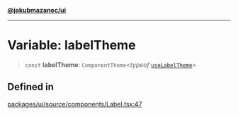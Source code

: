 [**@jakubmazanec/ui**](../README.md)

---

# Variable: labelTheme

> `const` **labelTheme**: `ComponentTheme`\<_typeof_
> [`useLabelTheme`](../functions/useLabelTheme.md)\>

## Defined in

[packages/ui/source/components/Label.tsx:47](https://github.com/jakubmazanec/tools/blob/4bb343d3736e4f9f11a014de3241c6054262151e/packages/ui/source/components/Label.tsx#L47)
